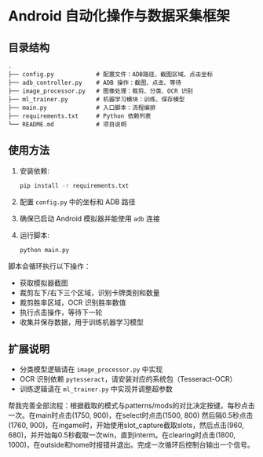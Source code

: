 # Android 自动化操作与数据采集框架

## 目录结构

```
.
├── config.py            # 配置文件：ADB路径、截图区域、点击坐标
├── adb_controller.py    # ADB 操作：截图、点击、等待
├── image_processor.py   # 图像处理：裁剪、分类、OCR 识别
├── ml_trainer.py        # 机器学习模块：训练、保存模型
├── main.py              # 入口脚本：流程编排
├── requirements.txt     # Python 依赖列表
└── README.md            # 项目说明
```

## 使用方法

1. 安装依赖:

   ```bash
   pip install -r requirements.txt
   ```

2. 配置 `config.py` 中的坐标和 ADB 路径
3. 确保已启动 Android 模拟器并能使用 `adb` 连接
4. 运行脚本:

   ```bash
   python main.py
   ```

脚本会循环执行以下操作：

- 获取模拟器截图
- 裁剪左下/右下三个区域，识别卡牌类别和数量
- 裁剪胜率区域，OCR 识别胜率数值
- 执行点击操作，等待下一轮
- 收集并保存数据，用于训练机器学习模型

## 扩展说明

- 分类模型逻辑请在 `image_processor.py` 中实现
- OCR 识别依赖 `pytesseract`，请安装对应的系统包（Tesseract-OCR）
- 训练逻辑请在 `ml_trainer.py` 中实现并调整超参数 



帮我完善全部流程：根据截取的模式与patterns/mods的对比决定按键。每秒点击一次。在main时点击(1750, 900)，在select时点击(1500, 800) 然后隔0.5秒点击(1760, 900)，在ingame时，开始使用slot_capture截取slots，然后点击(960, 680)，并开始每0.5秒截取一次win，直到interm。在clearing时点击(1800, 1000)，在outside和home时报错并退出。完成一次循环后控制台输出一个信号。